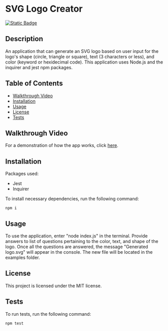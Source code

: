 # SVG Logo Creator

[![Static Badge](https://img.shields.io/badge/License-MIT-lightblue)](https://choosealicense.com/licenses/mit/)

## Description
An application that can generate an SVG logo based on user input for the logo's shape (circle, triangle or square), text (3 characters or less), and color (keyword or hexidecimal code). This application uses Node.js and the inquirer and jest npm packages. 

## Table of Contents
* [Walkthrough Video](#walkthrough-video)
* [Installation](#installation)
* [Usage](#usage)
* [License](#license)
* [Tests](#tests)

## Walkthrough Video
For a demonstration of how the app works, click [here](https://youtu.be/cCGTKmr-g-w).

## Installation
Packages used:
* Jest
* Inquirer

To install necessary dependencies, run the following command:
~~~
npm i
~~~
  
## Usage
To use the application, enter "node index.js" in the terminal. Provide answers to list of questions pertaining to the color, text, and shape of the logo. Once all the questions are answered, the message "Generated logo.svg" will appear in the console. The new file will be located in the examples folder. 
  
## License
This project is licensed under the MIT license.
  
## Tests
To run tests, run the following command:
~~~
npm test
~~~